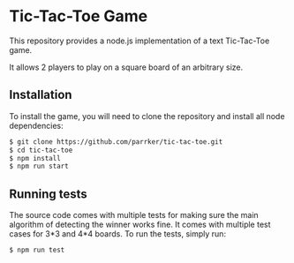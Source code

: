 # Tic-Tac-Toe Game

This repository provides a node.js implementation of a text Tic-Tac-Toe
game.

It allows 2 players to play on a square board of an arbitrary size.

## Installation

To install the game, you will need to clone the repository and install
all node dependencies:

```bash
$ git clone https://github.com/parrker/tic-tac-toe.git
$ cd tic-tac-toe
$ npm install
$ npm run start
```

## Running tests

The source code comes with multiple tests for making sure the main
algorithm of detecting the winner works fine. It comes with multiple
test cases for 3\*3 and 4\*4 boards. To run the tests, simply run:

```bash
$ npm run test
```

